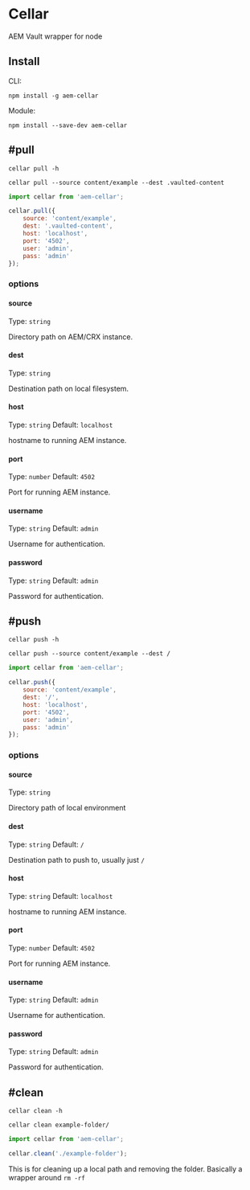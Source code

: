 # Cellar
AEM Vault wrapper for node

## Install

CLI:
```shell
npm install -g aem-cellar
```

Module:
```shell
npm install --save-dev aem-cellar
```

## #pull
```
cellar pull -h

cellar pull --source content/example --dest .vaulted-content

```

```js
import cellar from 'aem-cellar';

cellar.pull({
    source: 'content/example',
    dest: '.vaulted-content',
    host: 'localhost',
    port: '4502',
    user: 'admin',
    pass: 'admin'
});
```
### options
#### source
Type: `string`

Directory path on AEM/CRX instance.
#### dest
Type: `string`

Destination path on local filesystem.
#### host
Type: `string`
Default: `localhost`

hostname to running AEM instance.
#### port
Type: `number`
Default: `4502`

Port for running AEM instance.
#### username
Type: `string`
Default: `admin`

Username for authentication.
#### password
Type: `string`
Default: `admin`

Password for authentication.

## #push
```
cellar push -h

cellar push --source content/example --dest /

```

```js
import cellar from 'aem-cellar';

cellar.push({
    source: 'content/example',
    dest: '/',
    host: 'localhost',
    port: '4502',
    user: 'admin',
    pass: 'admin'
});
```
### options
#### source
Type: `string`

Directory path of local environment
#### dest
Type: `string`
Default: `/`

Destination path to push to, usually just `/`
#### host
Type: `string`
Default: `localhost`

hostname to running AEM instance.
#### port
Type: `number`
Default: `4502`

Port for running AEM instance.
#### username
Type: `string`
Default: `admin`

Username for authentication.
#### password
Type: `string`
Default: `admin`

Password for authentication.

## #clean
```
cellar clean -h

cellar clean example-folder/

```
```js
import cellar from 'aem-cellar';

cellar.clean('./example-folder');
```
This is for cleaning up a local path and removing the folder. Basically a wrapper around `rm -rf`
